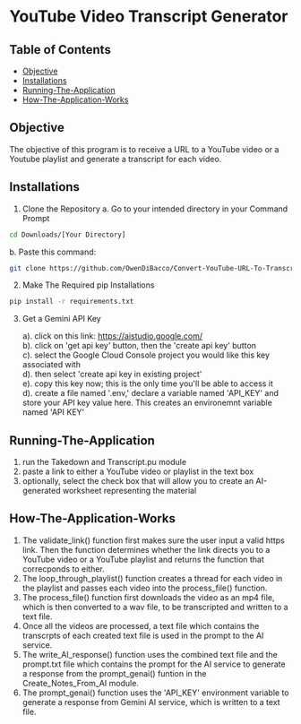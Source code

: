 # YouTube Video Transcript Generator

## Table of Contents

- [Objective](#Objective)
- [Installations](#Installations)
- [Running-The-Application](#Running-The-Application)
- [How-The-Application-Works](#How-The-Application-Works)

## Objective
The objective of this program is to receive a URL to a YouTube video or a Youtube playlist and generate a transcript for each video.

## Installations
1. Clone the Repository
  a. Go to your intended directory in your Command Prompt
```bash
cd Downloads/[Your Directory]
```
    
  b. Paste this command:
```bash
git clone https://github.com/OwenDiBacco/Convert-YouTube-URL-To-Transcript.git
```
     
2. Make The Required pip Installations <br/>
```bash
pip install -r requirements.txt
```

3. Get a Gemini API Key

   a). click on this link: https://aistudio.google.com/<br>
   b). click on 'get api key' button, then the 'create api key' button<br>
   c). select the Google Cloud Console project you would like this key associated with<br>
   d). then select 'create api key in existing project'<br>
   e). copy this key now; this is the only time you'll be able to access it<br>
   d). create a file named '.env,' declare a variable named 'API_KEY' and store your API key value here. This creates an environemnt variable named 'API KEY'<br>

## Running-The-Application

1. run the Takedown and Transcript.pu module
2. paste a link to either a YouTube video or playlist in the text box
3. optionally, select the check box that will allow you to create an AI-generated worksheet representing the material

## How-The-Application-Works

1. The validate_link() function first makes sure the user input a valid https link. Then the function determines whether the link directs you to a YouTube video or a YouTube playlist and returns the function that correcponds to either.<br>
2. The loop_through_playlist() function creates a thread for each video in the playlist and passes each video into the process_file() function.<br>
3. The process_file() function first downloads the video as an mp4 file, which is then converted to a wav file, to be transcripted and written to a text file.<br>
4. Once all the videos are processed, a text file which contains the transcrpts of each created text file is used in the prompt to the AI service.<br>
5. The write_AI_response() function uses the combined text file and the prompt.txt file which contains the prompt for the AI service to generate a response from the prompt_genai() funtion in the Create_Notes_From_AI module.<br>
6. The prompt_genai() function uses the 'API_KEY' environment variable to generate a response from Gemini AI service, which is written to a text file.<br>
